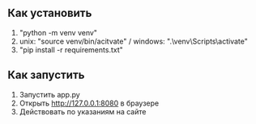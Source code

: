 ## Как установить

1. "python -m venv venv"
2. unix: "source venv/bin/acitvate" / windows: ".\venv\Scripts\activate"
3. "pip install -r requirements.txt"

## Как запустить

1. Запустить app.py
2. Открыть http://127.0.0.1:8080 в браузере
3. Действовать по указаниям на сайте
